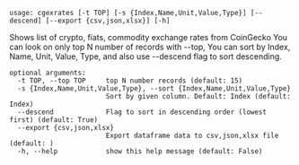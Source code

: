 ```
usage: cgexrates [-t TOP] [-s {Index,Name,Unit,Value,Type}] [--descend] [--export {csv,json,xlsx}] [-h]
```

Shows list of crypto, fiats, commodity exchange rates from CoinGecko You can look on only top N number of records with --top, You can sort by Index,
Name, Unit, Value, Type, and also use --descend flag to sort descending.

```
optional arguments:
  -t TOP, --top TOP     top N number records (default: 15)
  -s {Index,Name,Unit,Value,Type}, --sort {Index,Name,Unit,Value,Type}
                        Sort by given column. Default: Index (default: Index)
  --descend             Flag to sort in descending order (lowest first) (default: True)
  --export {csv,json,xlsx}
                        Export dataframe data to csv,json,xlsx file (default: )
  -h, --help            show this help message (default: False)
```
